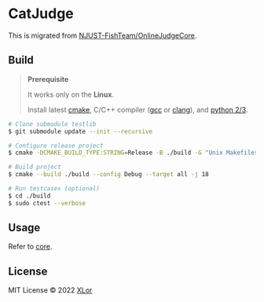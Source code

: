 # CatJudge

This is migrated from [NJUST-FishTeam/OnlineJudgeCore](https://github.com/NJUST-FishTeam/OnlineJudgeCore/tree/cat).

## Build

> **Prerequisite**
>
> It works only on the **Linux**.
>
> Install latest [cmake](https://cmake.org/), C/C++ compiler ([gcc](https://gcc.gnu.org/) or [clang](https://clang.llvm.org/)), and [python 2/3](https://www.python.org/).

```bash
# Clone submodule testlib
$ git submodule update --init --recursive

# Configure release project
$ cmake -DCMAKE_BUILD_TYPE:STRING=Release -B ./build -G "Unix Makefiles"

# Build project
$ cmake --build ./build --config Debug --target all -j 18

# Run testcases (optional)
$ cd ./build
$ sudo ctest --verbose
```

## Usage

Refer to [core](./core/README.md).

## License

MIT License © 2022 [XLor](https://github.com/yjl9903)
